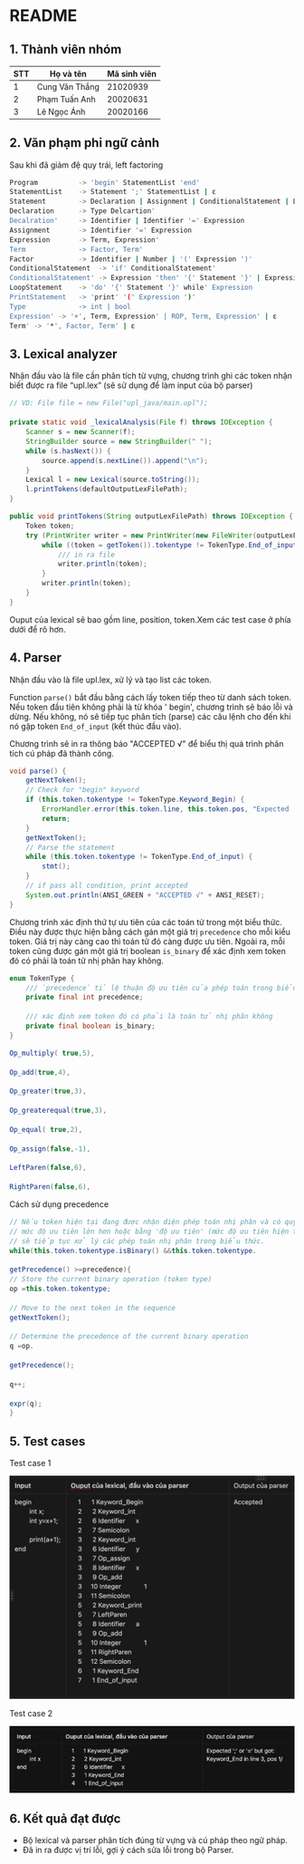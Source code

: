 # README

## 1. Thành viên nhóm

| STT | Họ và tên      | Mã sinh viên |
|-----|----------------|--------------|
| 1   | Cung Văn Thắng | 21020939     |
| 2   | Phạm Tuấn Anh  | 20020631     |
| 3   | Lê Ngọc Ánh    | 20020166     |

## 2. Văn phạm phi ngữ cảnh

Sau khi đã giảm đệ quy trái, left factoring

```bash
Program          -> 'begin' StatementList 'end'
StatementList    -> Statement ';' StatementList | ε
Statement        -> Declaration | Assignment | ConditionalStatement | LoopStatement | PrintStatement
Declaration      -> Type Delcartion'
Decalration'     -> Identifier | Identifier '=' Expression
Assignment       -> Identifier '=' Expression
Expression       -> Term, Expression'
Term             -> Factor, Term'
Factor           -> Identifier | Number | '(' Expression ')'
ConditionalStatement  -> 'if' ConditionalStatement'
ConditionalStatement' -> Expression 'then' '{' Statement '}' | Expression 'then' '{' Statement '}' 'else' '{' Statement '}'
LoopStatement    -> 'do' '{' Statement '}' while' Expression
PrintStatement   -> 'print' '(' Expression ')'
Type             -> int | bool
Expression' -> '+', Term, Expression' | ROP, Term, Expression' | ε
Term' -> '*', Factor, Term' | ε
```

## 3. Lexical analyzer

Nhận đầu vào là file cần phân tích từ vựng, chương trình ghi các token nhận biết được ra file “upl.lex” (sẽ sử dụng để
làm input của bộ parser)

```java
// VD: File file = new File("upl_java/main.upl");

private static void _lexicalAnalysis(File f) throws IOException {
    Scanner s = new Scanner(f);
    StringBuilder source = new StringBuilder(" ");
    while (s.hasNext()) {
        source.append(s.nextLine()).append("\n");
    }
    Lexical l = new Lexical(source.toString());
    l.printTokens(defaultOutputLexFilePath);
}
```

```java
public void printTokens(String outputLexFilePath) throws IOException {
    Token token;
    try (PrintWriter writer = new PrintWriter(new FileWriter(outputLexFilePath))) {
        while ((token = getToken()).tokentype != TokenType.End_of_input) {
            /// in ra file
            writer.println(token);
        }
        writer.println(token);
    }
}
```

Ouput của lexical sẽ bao gồm line, position, token.Xem các test case ở phía dưới để rõ hơn.

## 4. Parser

Nhận đầu vào là file upl.lex, xử lý và tạo list các token.

Function `parse()` bắt đầu bằng cách lấy token tiếp theo từ danh sách token. Nếu token đầu tiên không phải là từ khóa '
begin', chương trình sẽ báo lỗi và dừng. Nếu không, nó sẽ tiếp tục phân tích (parse) các câu lệnh cho đến khi nó gặp
token `End_of_input` (kết thúc đầu vào).

Chương trình sẽ in ra thông báo "ACCEPTED √" để biểu thị quá trình phân tích cú pháp đã thành công.

```java
void parse() {
    getNextToken();
    // Check for "begin" keyword
    if (this.token.tokentype != TokenType.Keyword_Begin) {
        ErrorHandler.error(this.token.line, this.token.pos, "Expected 'begin' keyword at the beginning of the program");
        return;
    }
    getNextToken();
    // Parse the statement
    while (this.token.tokentype != TokenType.End_of_input) {
        stmt();
    }
    // if pass all condition, print accepted
    System.out.println(ANSI_GREEN + "ACCEPTED √" + ANSI_RESET);
}
```

Chương trình xác định thứ tự ưu tiên của các toán tử trong một biểu thức. Điều này được thực hiện bằng cách gán một giá
trị `precedence` cho mỗi kiểu token. Giá trị này càng cao thì toán tử đó càng được ưu tiên. Ngoài ra, mỗi token cũng
được gán một giá trị boolean `is_binary` để xác định xem token đó có phải là toán tử nhị phân hay không.

```java
enum TokenType {
    /// `precedence` tỉ lệ thuận độ ưu tiên của phép toán trong biểu thức
    private final int precedence;

    /// xác định xem token đó có phải là toán tử nhị phân không
    private final boolean is_binary;
}
```

```java
Op_multiply( true,5),

Op_add(true,4),

Op_greater(true,3),

Op_greaterequal(true,3),

Op_equal( true,2),

Op_assign(false,-1),

LeftParen(false,6),

RightParen(false,6),
```

Cách sử dụng precedence

```java
// Nếu token hiện tại đang được nhận diện phép toán nhị phân và có quyền ưu tiên
// mức độ ưu tiên lớn hơn hoặc bằng 'độ ưu tiên' (mức độ ưu tiên hiện tại đang được xem xét -- precendence truyền vào),
// sẽ tiếp tục xử lý các phép toán nhị phân trong biểu thức.
while(this.token.tokentype.isBinary() &&this.token.tokentype.

getPrecedence() >=precedence){
// Store the current binary operation (token type)
op =this.token.tokentype;

// Move to the next token in the sequence
getNextToken();

// Determine the precedence of the current binary operation
q =op.

getPrecedence();

q++;

expr(q);
}
```

## 5. Test cases

Test case 1

![Testcase1](Testcase1.png)

Test case 2

![Testcase2](Testcase2.png)

## 6. Kết quả đạt được

- Bộ lexical và parser phân tích đúng từ vựng và cú pháp theo ngữ pháp.
- Đã in ra được vị trí lỗi, gợi ý cách sửa lỗi trong bộ Parser.